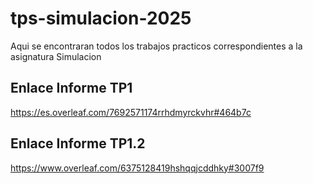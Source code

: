 # tps-simulacion-2025
Aqui se encontraran todos los trabajos practicos correspondientes a la asignatura Simulacion

## Enlace Informe TP1
https://es.overleaf.com/7692571174rrhdmyrckvhr#464b7c

## Enlace Informe TP1.2
https://www.overleaf.com/6375128419hshqqjcddhky#3007f9
